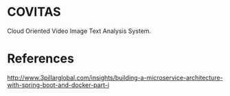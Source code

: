 # COVITAS
Cloud Oriented Video Image Text Analysis System.

# References

http://www.3pillarglobal.com/insights/building-a-microservice-architecture-with-spring-boot-and-docker-part-i
